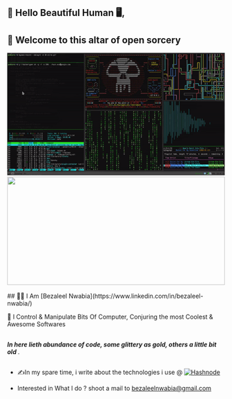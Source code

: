 ## 👋 Hello Beautiful Human 🖥️, 

## 🔮 Welcome to this altar of open sorcery
<p>
<img src='https://github.com/bazzscript/bazzscript/blob/main/p0.gif' >
<img src="https://github-readme-stats.vercel.app/api/top-langs/?username=bazzscript&show_icons=true&layout=compact&cache_seconds=1800&langs_count=8&theme=blueberry&count_private=true&show_icons=true" width=100% height="250px"/>
</p>
## 👨‍💻 I Am [Bezaleel Nwabia](https://www.linkedin.com/in/bezaleel-nwabia/)

   🧙 I Control & Manipulate Bits Of Computer, Conjuring the most Coolest & Awesome Softwares
##
<strong><em> In here lieth abundance of code, some glittery as gold, others a little bit old </em></strong>.
##
- ✍️In my spare time, i write about the technologies i use @ <a href="https://hashnode.com/@bazzscript" target="_blank"><img alt="Hashnode" src="https://img.shields.io/badge/-Hashnode-2962FF?logo=hashnode&style=flat-square" /></a>
<!--
# Technology Stack I use the 

[![Javascript Badge](https://img.shields.io/badge/-Javascript-F0DB4F?style=for-the-badge&labelColor=black&logo=javascript&logoColor=F0DB4F)](#) [![Nodejs Badge](https://img.shields.io/badge/-Nodejs-3C873A?style=for-the-badge&labelColor=black&logo=node.js&logoColor=3C873A)](#) [![Flutter Badge](https://img.shields.io/badge/-Flutter-007acc?style=for-the-badge&labelColor=black&logo=flutter&logoColor=007acc)](#)

- -->
- Interested in What I do ? shoot a mail to bezaleelnwabia@gmail.com

<!--
## Github Stats

- ***Github profile summary*** <a href="https://profile-summary-for-github.com/user/bazzscript">https://profile-summary-for-github.com/user/bazzscript</a>

<p>
<img src="https://github-readme-streak-stats.herokuapp.com/?user=bazzscript&theme=blueberry" alt="bazzscript"/>
</p>

<p>
<img src="https://github-readme-stats.vercel.app/api?username=bazzscript&count_private=true&show_icons=true&theme=blueberry" width=55% height="204px"/>
</p>
- -->

<!-- bazzscript/bazzscript is a ✨ special ✨ repository because its `README.md` (this file) appears on your GitHub profile.
You can click the Preview link to take a look at your changes.
- -->
